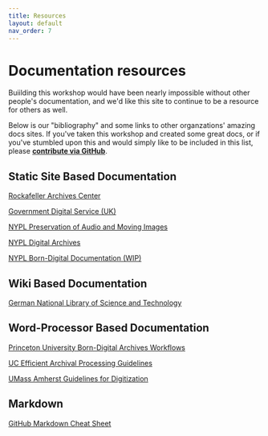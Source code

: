 ```yaml
---
title: Resources
layout: default
nav_order: 7
---
```


# Documentation resources

Buiilding this workshop would have been nearly impossible without other people's documentation, and we'd like this site to continue to be a resource for others as well. 

Below is our "bibliography" and some links to other organzations' amazing docs sites. If you've taken this workshop and created some great docs, or if you've stumbled upon this and would simply like to be included in this list, please **[contribute via GitHub](http://github.com/ctodocs/ctod)**. 

## Static Site Based Documentation

[Rockafeller Archives Center](https://docs.rockarch.org/)

[Government Digital Service (UK)](https://tdt-documentation.london.cloudapps.digital/#technical-documentation-template)

[NYPL Preservation of Audio and Moving Images](https://nypl.github.io/ami-preservation/)

[NYPL Digital Archives](https://nypl.github.io/digarch/)

[NYPL Born-Digital Documentation (WIP)](https://nypl.github.io/born-digital-docs/)

## Wiki Based Documentation

[German National Library of Science and Technology](https://wiki.tib.eu/confluence/display/lza/Digital+preservation+at+TIB)

## Word-Processor Based Documentation

[Princeton University Born-Digital Archives Workflows](https://library.princeton.edu/special-collections/workflows/born-digital/university-archives)

[UC Efficient Archival Processing Guidelines](https://libraries.universityofcalifornia.edu/groups/files/hosc/docs/_Efficient_Archival_Processing_Guidelines_v3-1.pdf)

[UMass Amherst Guidelines for Digitization](https://www.library.umass.edu/assets/Digital-Strategies-Group/Guidelines-Policies/UMass-Amherst-Libraries-Best-Practice-Guidelines-for-Digitization-20110523-templated.pdf)

## Markdown
[GitHub Markdown Cheat Sheet](https://github.com/adam-p/markdown-here/wiki/Markdown-Cheatsheet)